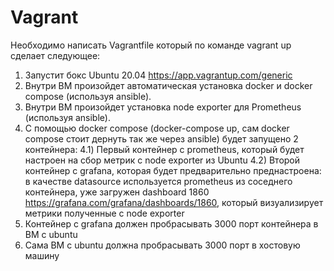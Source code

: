 # Vagrant
Необходимо написать Vagrantfile который по команде vagrant up сделает следующее: 
1) Запустит бокс Ubuntu 20.04 https://app.vagrantup.com/generic
2) Внутри ВМ произойдет автоматическая установка docker и docker compose (используя ansible). 
3) Внутри ВМ произойдет установка node exporter для Prometheus (используя ansible). 
4) С помощью docker compose (docker-compose up, сам docker compose стоит дернуть так же через ansible) будет запущено 2 контейнера: 
4.1) Первый контейнер с prometheus, который будет настроен на сбор метрик с node exporter из Ubuntu 
4.2) Второй контейнер с grafana, которая будет предварительно преднастроена: в качестве datasource используется prometheus из соседнего
контейнера, уже загружен dashboard 1860 https://grafana.com/grafana/dashboards/1860, который визуализирует метрики полученные с node exporter 
6) Контейнер с grafana должен пробрасывать 3000 порт контейнера в ВМ с ubuntu
7) Сама ВМ с ubuntu должна пробрасывать 3000 порт в хостовую машину 

